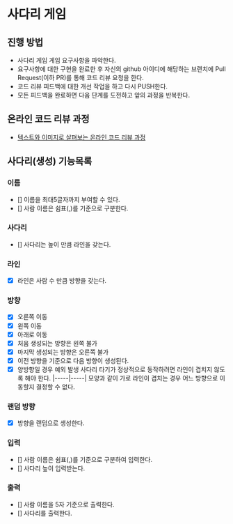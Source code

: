 # 사다리 게임
## 진행 방법
* 사다리 게임 게임 요구사항을 파악한다.
* 요구사항에 대한 구현을 완료한 후 자신의 github 아이디에 해당하는 브랜치에 Pull Request(이하 PR)를 통해 코드 리뷰 요청을 한다.
* 코드 리뷰 피드백에 대한 개선 작업을 하고 다시 PUSH한다.
* 모든 피드백을 완료하면 다음 단계를 도전하고 앞의 과정을 반복한다.

## 온라인 코드 리뷰 과정
* [텍스트와 이미지로 살펴보는 온라인 코드 리뷰 과정](https://github.com/nextstep-step/nextstep-docs/tree/master/codereview)

## 사다리(생성) 기능목록
### 이름 
- [] 이름을 최대5글자까지 부여할 수 있다. 
- [] 사람 이름은 쉼표(,)를 기준으로 구분한다.

### 사다리
- [] 사다리는 높이 만큼 라인을 갖는다.

### 라인
- [x] 라인은 사람 수 만큼 방향을 갖는다.

### 방향
- [x] 오른쪽 이동
- [x] 왼쪽 이동
- [x] 아래로 이동
- [x] 처음 생성되는 방향은 왼쪽 불가
- [x] 마지막 생성되는 방향은 오른쪽 불가
- [x] 이전 방향을 기준으로 다음 방향이 생성된다.
- [x] 양방향일 경우 예외 발생
    사다리 타기가 정상적으로 동작하려면 라인이 겹치지 않도록 해야 한다.
    |-----|-----| 모양과 같이 가로 라인이 겹치는 경우 어느 방향으로 이동할지 결정할 수 없다.

### 랜덤 방향
- [x] 방향을 랜덤으로 생성한다.

### 입력
- [] 사람 이름은 쉼표(,)를 기준으로 구분하여 입력한다.
- [] 사다리 높이 입력받는다.

### 출력
- [] 사람 이름을 5자 기준으로 출력한다.
- [] 사다리를 출력한다.